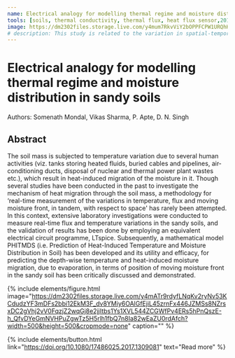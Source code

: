 ```yaml
---
name: Electrical analogy for modelling thermal regime and moisture distribution in sandy soils
tools: [soils, thermal conductivity, thermal flux, heat flux sensor,2018]
image: https://dm2302files.storage.live.com/y4mum7RkvViY2bOPPFCPW1URQhHLpTdikw7yhwr7sFMisLcAkh7LxDO5FnID-LAUcYDogrpokAUS4e_J6Hh7QQ2P_L4rVl_ecSSatnis7Ciyv1KTX5A5EhNzFMPy-llxBi7eUIocIDu4-RfnQXsr0Yip9Fxk1sP5-ioitFsPJsT_0SLFpsK30WyPBPKR_EoPK46?width=660&height=304&cropmode=none
# description: This study is related to the variation in spatial-temporal variation in flux and temperature field in the wet sandy soils. A mathematical model is developed to predict the heat-induced temperature and moisture distribution in soil. This method is implemented by using a an equivalent electrical circuit programme, LTspice.
---
```


# Electrical analogy for modelling thermal regime and moisture distribution in sandy soils

Authors: Somenath Mondal, Vikas Sharma, P. Apte, D. N. Singh

## Abstract

The soil mass is subjected to temperature variation due to several human activities (viz. tanks storing heated fluids, buried cables and pipelines, air-conditioning ducts, disposal of nuclear and thermal power plant wastes etc.), which result in heat-induced migration of the moisture in it. Though several studies have been conducted in the past to investigate the mechanism of heat migration through the soil mass, a methodology for ‘real-time measurement of the variations in temperature, flux and moving moisture front, in tandem, with respect to space' has rarely been attempted. In this context, extensive laboratory investigations were conducted to measure real-time flux and temperature variations in the sandy soils, and the validation of results has been done by employing an equivalent electrical circuit programme, LTspice. Subsequently, a mathematical model PHITMDS (i.e. Prediction of Heat-Induced Temperature and Moisture Distribution in Soil) has been developed and its utility and efficacy, for predicting the depth-wise temperature and heat-induced moisture migration, due to evaporation, in terms of position of moving moisture front in the sandy soil has been critically discussed and demonstrated.

{% include elements/figure.html image="https://dm2302files.storage.live.com/y4mATr9rdyfLNqKv2ryNv53KCdudzYF3mDFs2bbi12EkM3F_dv8YMiy6OAlGfEjiL45zrnFx446JZMSs8NZrsxDC2gVhj2vV0FqzjZ2wqGj8e2jjItbs1Ys1XVL544ZCGWfPv4ERs5hPnQszE-h_QfvDYeGmNVHPuZgwTz5H5rlh1fbQ7n8Ia82wEaZU0rdAfch?width=500&height=500&cropmode=none" caption="" %}

{% include elements/button.html link="https://doi.org/10.1080/17486025.2017.1309081" text="Read more" %}